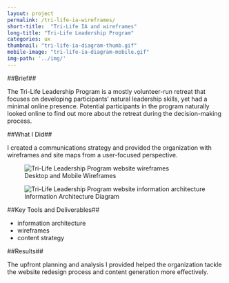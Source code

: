 ```yaml
---
layout: project
permalink: /tri-life-ia-wireframes/
short-title:  "Tri-Life IA and wireframes"
long-title: "Tri-Life Leadership Program"
categories: ux
thumbnail: "tri-life-ia-diagram-thumb.gif"
mobile-image: "tri-life-ia-diagram-mobile.gif"
img-path: '../img/'
---
```


##Brief##

The Tri-Life Leadership Program is a mostly volunteer-run retreat that focuses on developing participants' natural leadership skills, yet had a minimal online presence. Potential participants in the program naturally looked online to find out more about the retreat during the decision-making process. 

##What I Did##

I created a communications strategy and provided the organization with wireframes and site maps from a user-focused perspective. 

<figure>
	<img src="{{ page.img-path }}tri-life-wireframes.gif" alt="Tri-Life Leadership Program website wireframes"/>
	<figcaption>Desktop and Mobile Wireframes</figcaption>
</figure>

<figure>
	<img src="{{ page.img-path }}tri-life-ia-diagram.gif" alt="Tri-Life Leadership Program website information architecture" />
	<figcaption>Information Architecture Diagram</figcaption>
</figure>

##Key Tools and Deliverables##

<ul class="skill-pills">
	<li>information architecture</li>
	<li>wireframes</li>
	<li>content strategy</li>
</ul>

##Results##

The upfront planning and analysis I provided helped the organization tackle the website redesign process and content generation more effectively. 
